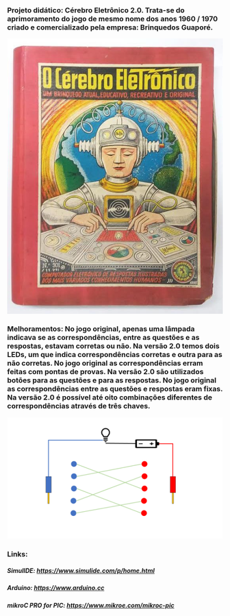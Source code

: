 ### Projeto didático: Cérebro Eletrônico 2.0. Trata-se do aprimoramento do jogo de mesmo nome dos anos 1960 / 1970 criado e comercializado pela empresa: Brinquedos Guaporé.

![](imagens/I000.jpg?raw=true "O Cérebro Eletrônico")

### Melhoramentos: No jogo original, apenas uma lâmpada indicava se as correspondências, entre as questões e as respostas, estavam corretas ou não. Na versão 2.0 temos dois LEDs, um que indica correspondências corretas e outra para as não corretas. No jogo original as correspondências erram feitas com pontas de provas. Na versão 2.0 são utilizados botões para as questões e para as respostas. No jogo original as correspondências entre as questões e respostas eram fixas. Na versão 2.0 é possível até oito combinações diferentes de correspondências através de três chaves.

![](imagens/I002.png?raw=true "Esquema original")

### Links:

##### SimulIDE: https://www.simulide.com/p/home.html

##### Arduino: https://www.arduino.cc

##### mikroC PRO for PIC: https://www.mikroe.com/mikroc-pic
